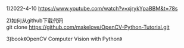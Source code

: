 1)2022-4-10 https://www.youtube.com/watch?v=xjrykYpaBBM&t=78s  

2)如何从github下载代码  
  git clone https://github.com/makelove/OpenCV-Python-Tutorial.git  
  
3)book《OpenCV Computer Vision with Python》
